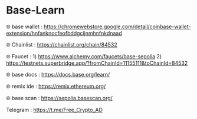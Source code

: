 # Base-Learn  

🌐 base wallet : https://chromewebstore.google.com/detail/coinbase-wallet-extension/hnfanknocfeofbddgcijnmhnfnkdnaad

🌐 Chainlist : https://chainlist.org/chain/84532

🌐 Faucet : 1) https://www.alchemy.com/faucets/base-sepolia
2) https://testnets.superbridge.app/?fromChainId=11155111&toChainId=84532

🌐 base docs : https://docs.base.org/learn/

🌐 remix ide : https://remix.ethereum.org/

🌐 base scan : https://sepolia.basescan.org/

Telegram : https://t.me/Free_Crypto_AD
